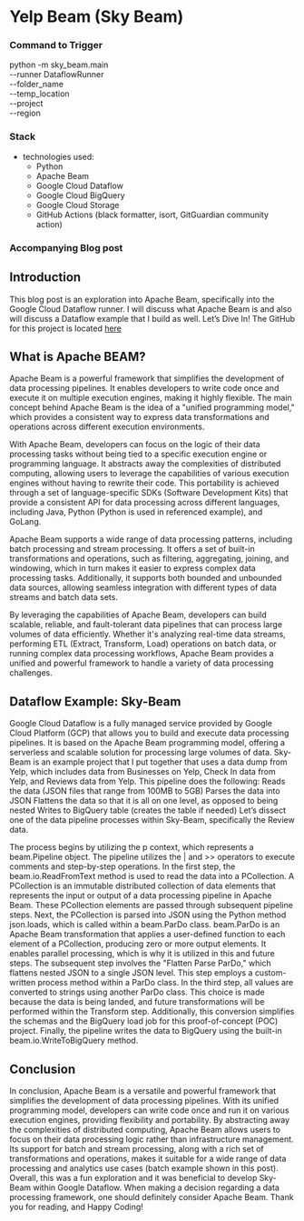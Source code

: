 # Yelp Beam (Sky Beam)


### Command to Trigger 
python -m sky_beam.main \
--runner DataflowRunner \
--folder_name <RAW-DATA-FOLDER-PREFIX> \
--temp_location <GCS-BUCKET-LOCATION> \
--project <PROJECT-ID> \
--region <REGION>

### Stack
  
- technologies used:
  - Python
  - Apache Beam
  - Google Cloud Dataflow
  - Google Cloud BigQuery
  - Google Cloud Storage
  - GitHub Actions (black formatter, isort, GitGuardian community action)
  
### Accompanying Blog post

## Introduction

This blog post is an exploration into Apache Beam, specifically into the Google Cloud Dataflow runner. I will discuss what Apache Beam is and also will discuss a Dataflow example that I build as well. Let’s Dive In!
The GitHub for this project is located [here](https://github.com/japerry911/yelp-beam)

## What is Apache BEAM?

Apache Beam is a powerful framework that simplifies the development of data processing pipelines. It enables developers to write code once and execute it on multiple execution engines, making it highly flexible. The main concept behind Apache Beam is the idea of a "unified programming model," which provides a consistent way to express data transformations and operations across different execution environments.

With Apache Beam, developers can focus on the logic of their data processing tasks without being tied to a specific execution engine or programming language. It abstracts away the complexities of distributed computing, allowing users to leverage the capabilities of various execution engines without having to rewrite their code. This portability is achieved through a set of language-specific SDKs (Software Development Kits) that provide a consistent API for data processing across different languages, including Java, Python (Python is used in referenced example), and GoLang.

Apache Beam supports a wide range of data processing patterns, including batch processing and stream processing. It offers a set of built-in transformations and operations, such as filtering, aggregating, joining, and windowing, which in turn makes it easier to express complex data processing tasks. Additionally, it supports both bounded and unbounded data sources, allowing seamless integration with different types of data streams and batch data sets.

By leveraging the capabilities of Apache Beam, developers can build scalable, reliable, and fault-tolerant data pipelines that can process large volumes of data efficiently. Whether it's analyzing real-time data streams, performing ETL (Extract, Transform, Load) operations on batch data, or running complex data processing workflows, Apache Beam provides a unified and powerful framework to handle a variety of data processing challenges.

## Dataflow Example: Sky-Beam

Google Cloud Dataflow is a fully managed service provided by Google Cloud Platform (GCP) that allows you to build and execute data processing pipelines. It is based on the Apache Beam programming model, offering a serverless and scalable solution for processing large volumes of data.
Sky-Beam is an example project that I put together that uses a data dump from Yelp, which includes data from Businesses on Yelp, Check In data from Yelp, and Reviews data from Yelp. This pipeline does the following:
Reads the data (JSON files that range from 100MB to 5GB)
Parses the data into JSON
Flattens the data so that it is all on one level, as opposed to being nested
Writes to BigQuery table (creates the table if needed)
Let’s dissect one of the data pipeline processes within Sky-Beam, specifically the Review data. 

The process begins by utilizing the p context, which represents a beam.Pipeline object. The pipeline utilizes the | and >> operators to execute comments and step-by-step operations. In the first step, the beam.io.ReadFromText method is used to read the data into a PCollection. A PCollection is an immutable distributed collection of data elements that represents the input or output of a data processing pipeline in Apache Beam. These PCollection elements are passed through subsequent pipeline steps.
Next, the PCollection is parsed into JSON using the Python method json.loads, which is called within a beam.ParDo class. beam.ParDo is an Apache Beam transformation that applies a user-defined function to each element of a PCollection, producing zero or more output elements. It enables parallel processing, which is why it is utilized in this and future steps.
The subsequent step involves the "Flatten Parse ParDo," which flattens nested JSON to a single JSON level. This step employs a custom-written process method within a ParDo class.
In the third step, all values are converted to strings using another ParDo class. This choice is made because the data is being landed, and future transformations will be performed within the Transform step. Additionally, this conversion simplifies the schemas and the BigQuery load job for this proof-of-concept (POC) project.
Finally, the pipeline writes the data to BigQuery using the built-in beam.io.WriteToBigQuery method.

## Conclusion

In conclusion, Apache Beam is a versatile and powerful framework that simplifies the development of data processing pipelines. With its unified programming model, developers can write code once and run it on various execution engines, providing flexibility and portability. By abstracting away the complexities of distributed computing, Apache Beam allows users to focus on their data processing logic rather than infrastructure management. Its support for batch and stream processing, along with a rich set of transformations and operations, makes it suitable for a wide range of data processing and analytics use cases (batch example shown in this post). Overall, this was a fun exploration and it was beneficial to develop Sky-Beam within Google Dataflow. When making a decision regarding a data processing framework, one should definitely consider Apache Beam. Thank you for reading, and Happy Coding!

